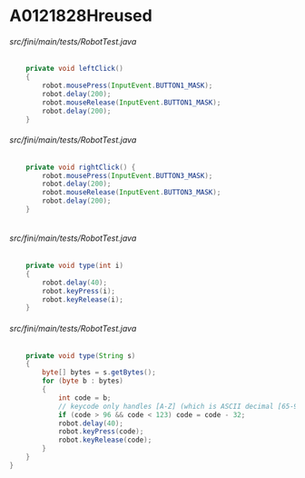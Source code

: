 # A0121828Hreused
###### src/fini/main/tests/RobotTest.java
``` java
	private void leftClick()
	{
		robot.mousePress(InputEvent.BUTTON1_MASK);
		robot.delay(200);
		robot.mouseRelease(InputEvent.BUTTON1_MASK);
		robot.delay(200);
	}

```
###### src/fini/main/tests/RobotTest.java
``` java
	private void rightClick() {
		robot.mousePress(InputEvent.BUTTON3_MASK);
		robot.delay(200);
        robot.mouseRelease(InputEvent.BUTTON3_MASK);
        robot.delay(200);
	}
	
```
###### src/fini/main/tests/RobotTest.java
``` java
	private void type(int i)
	{
		robot.delay(40);
		robot.keyPress(i);
		robot.keyRelease(i);
	}

```
###### src/fini/main/tests/RobotTest.java
``` java
	private void type(String s)
	{
		byte[] bytes = s.getBytes();
		for (byte b : bytes)
		{
			int code = b;
			// keycode only handles [A-Z] (which is ASCII decimal [65-90])
			if (code > 96 && code < 123) code = code - 32;
			robot.delay(40);
			robot.keyPress(code);
			robot.keyRelease(code);
		}
	}
}
```
